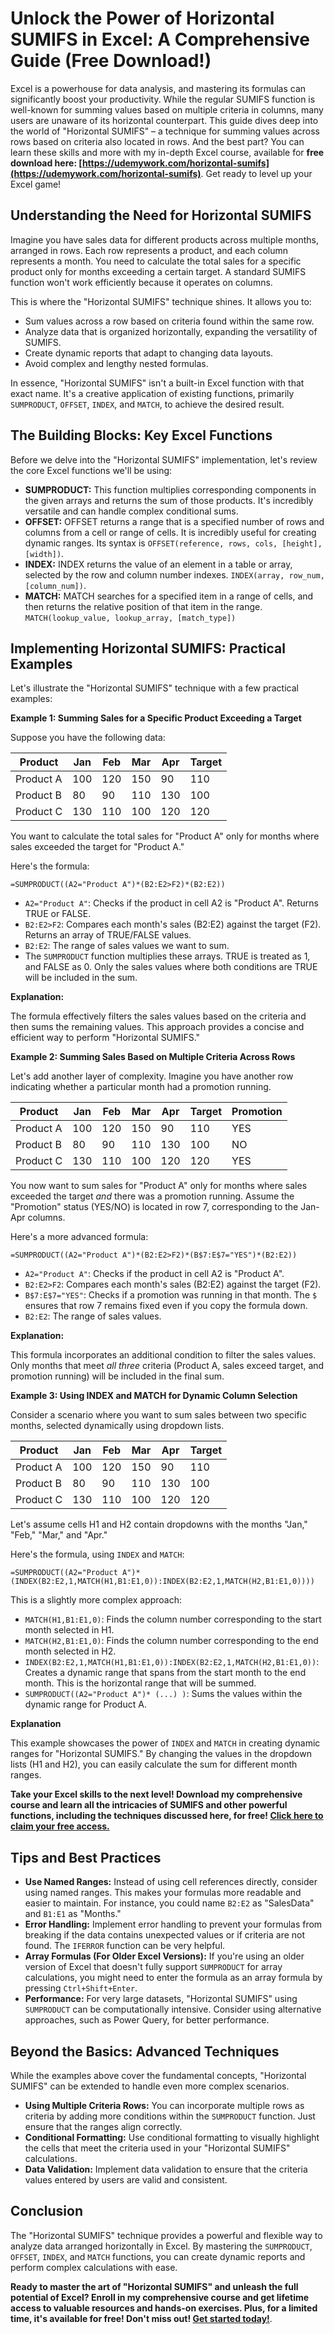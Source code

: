 # Unlock the Power of Horizontal SUMIFS in Excel: A Comprehensive Guide (Free Download!)

Excel is a powerhouse for data analysis, and mastering its formulas can significantly boost your productivity. While the regular SUMIFS function is well-known for summing values based on multiple criteria in columns, many users are unaware of its horizontal counterpart. This guide dives deep into the world of "Horizontal SUMIFS" – a technique for summing values across rows based on criteria also located in rows. And the best part? You can learn these skills and more with my in-depth Excel course, available for **free download here: [https://udemywork.com/horizontal-sumifs](https://udemywork.com/horizontal-sumifs)**. Get ready to level up your Excel game!

## Understanding the Need for Horizontal SUMIFS

Imagine you have sales data for different products across multiple months, arranged in rows. Each row represents a product, and each column represents a month. You need to calculate the total sales for a specific product only for months exceeding a certain target. A standard SUMIFS function won't work efficiently because it operates on columns.

This is where the "Horizontal SUMIFS" technique shines. It allows you to:

*   Sum values across a row based on criteria found within the same row.
*   Analyze data that is organized horizontally, expanding the versatility of SUMIFS.
*   Create dynamic reports that adapt to changing data layouts.
*   Avoid complex and lengthy nested formulas.

In essence, "Horizontal SUMIFS" isn't a built-in Excel function with that exact name. It's a creative application of existing functions, primarily `SUMPRODUCT`, `OFFSET`, `INDEX`, and `MATCH`, to achieve the desired result.

## The Building Blocks: Key Excel Functions

Before we delve into the "Horizontal SUMIFS" implementation, let's review the core Excel functions we'll be using:

*   **SUMPRODUCT:** This function multiplies corresponding components in the given arrays and returns the sum of those products. It's incredibly versatile and can handle complex conditional sums.
*   **OFFSET:**  OFFSET returns a range that is a specified number of rows and columns from a cell or range of cells. It is incredibly useful for creating dynamic ranges. Its syntax is `OFFSET(reference, rows, cols, [height], [width])`.
*   **INDEX:** INDEX returns the value of an element in a table or array, selected by the row and column number indexes.  `INDEX(array, row_num, [column_num])`.
*   **MATCH:** MATCH searches for a specified item in a range of cells, and then returns the relative position of that item in the range. `MATCH(lookup_value, lookup_array, [match_type])`

## Implementing Horizontal SUMIFS: Practical Examples

Let's illustrate the "Horizontal SUMIFS" technique with a few practical examples:

**Example 1: Summing Sales for a Specific Product Exceeding a Target**

Suppose you have the following data:

| Product | Jan | Feb | Mar | Apr | Target |
|---|---|---|---|---|---|
| Product A | 100 | 120 | 150 | 90 | 110 |
| Product B | 80 | 90 | 110 | 130 | 100 |
| Product C | 130 | 110 | 100 | 120 | 120 |

You want to calculate the total sales for "Product A" only for months where sales exceeded the target for "Product A."

Here's the formula:

`=SUMPRODUCT((A2="Product A")*(B2:E2>F2)*(B2:E2))`

*   `A2="Product A"`: Checks if the product in cell A2 is "Product A". Returns TRUE or FALSE.
*   `B2:E2>F2`:  Compares each month's sales (B2:E2) against the target (F2).  Returns an array of TRUE/FALSE values.
*   `B2:E2`: The range of sales values we want to sum.
*   The `SUMPRODUCT` function multiplies these arrays. TRUE is treated as 1, and FALSE as 0. Only the sales values where both conditions are TRUE will be included in the sum.

**Explanation:**

The formula effectively filters the sales values based on the criteria and then sums the remaining values. This approach provides a concise and efficient way to perform "Horizontal SUMIFS."

**Example 2:  Summing Sales Based on Multiple Criteria Across Rows**

Let's add another layer of complexity.  Imagine you have another row indicating whether a particular month had a promotion running.

| Product | Jan | Feb | Mar | Apr | Target | Promotion |
|---|---|---|---|---|---|---|
| Product A | 100 | 120 | 150 | 90 | 110 | YES |
| Product B | 80 | 90 | 110 | 130 | 100 | NO |
| Product C | 130 | 110 | 100 | 120 | 120 | YES |

You now want to sum sales for "Product A" only for months where sales exceeded the target *and* there was a promotion running.  Assume the "Promotion" status (YES/NO) is located in row 7, corresponding to the Jan-Apr columns.

Here's a more advanced formula:

`=SUMPRODUCT((A2="Product A")*(B2:E2>F2)*(B$7:E$7="YES")*(B2:E2))`

*   `A2="Product A"`: Checks if the product in cell A2 is "Product A".
*   `B2:E2>F2`: Compares each month's sales (B2:E2) against the target (F2).
*   `B$7:E$7="YES"`: Checks if a promotion was running in that month.  The `$` ensures that row 7 remains fixed even if you copy the formula down.
*   `B2:E2`: The range of sales values.

**Explanation:**

This formula incorporates an additional condition to filter the sales values.  Only months that meet *all three* criteria (Product A, sales exceed target, and promotion running) will be included in the final sum.

**Example 3: Using INDEX and MATCH for Dynamic Column Selection**

Consider a scenario where you want to sum sales between two specific months, selected dynamically using dropdown lists.

| Product | Jan | Feb | Mar | Apr | Target |
|---|---|---|---|---|---|
| Product A | 100 | 120 | 150 | 90 | 110 |
| Product B | 80 | 90 | 110 | 130 | 100 |
| Product C | 130 | 110 | 100 | 120 | 120 |

Let's assume cells H1 and H2 contain dropdowns with the months "Jan," "Feb," "Mar," and "Apr."

Here's the formula, using `INDEX` and `MATCH`:

`=SUMPRODUCT((A2="Product A")*(INDEX(B2:E2,1,MATCH(H1,B1:E1,0)):INDEX(B2:E2,1,MATCH(H2,B1:E1,0))))`

This is a slightly more complex approach:

*   `MATCH(H1,B1:E1,0)`: Finds the column number corresponding to the start month selected in H1.
*   `MATCH(H2,B1:E1,0)`: Finds the column number corresponding to the end month selected in H2.
*   `INDEX(B2:E2,1,MATCH(H1,B1:E1,0)):INDEX(B2:E2,1,MATCH(H2,B1:E1,0))`:  Creates a dynamic range that spans from the start month to the end month.  This is the horizontal range that will be summed.
*   `SUMPRODUCT((A2="Product A")* (...) )`:  Sums the values within the dynamic range for Product A.

**Explanation**

This example showcases the power of `INDEX` and `MATCH` in creating dynamic ranges for "Horizontal SUMIFS." By changing the values in the dropdown lists (H1 and H2), you can easily calculate the sum for different month ranges.

**Take your Excel skills to the next level! Download my comprehensive course and learn all the intricacies of SUMIFS and other powerful functions, including the techniques discussed here, for free!  [Click here to claim your free access.](https://udemywork.com/horizontal-sumifs)**

## Tips and Best Practices

*   **Use Named Ranges:**  Instead of using cell references directly, consider using named ranges. This makes your formulas more readable and easier to maintain. For instance, you could name `B2:E2` as "SalesData" and `B1:E1` as "Months."
*   **Error Handling:**  Implement error handling to prevent your formulas from breaking if the data contains unexpected values or if criteria are not found. The `IFERROR` function can be very helpful.
*   **Array Formulas (For Older Excel Versions):** If you're using an older version of Excel that doesn't fully support `SUMPRODUCT` for array calculations, you might need to enter the formula as an array formula by pressing `Ctrl+Shift+Enter`.
*   **Performance:** For very large datasets, "Horizontal SUMIFS" using `SUMPRODUCT` can be computationally intensive. Consider using alternative approaches, such as Power Query, for better performance.

## Beyond the Basics: Advanced Techniques

While the examples above cover the fundamental concepts, "Horizontal SUMIFS" can be extended to handle even more complex scenarios.

*   **Using Multiple Criteria Rows:** You can incorporate multiple rows as criteria by adding more conditions within the `SUMPRODUCT` function. Just ensure that the ranges align correctly.
*   **Conditional Formatting:** Use conditional formatting to visually highlight the cells that meet the criteria used in your "Horizontal SUMIFS" calculations.
*   **Data Validation:** Implement data validation to ensure that the criteria values entered by users are valid and consistent.

## Conclusion

The "Horizontal SUMIFS" technique provides a powerful and flexible way to analyze data arranged horizontally in Excel. By mastering the `SUMPRODUCT`, `OFFSET`, `INDEX`, and `MATCH` functions, you can create dynamic reports and perform complex calculations with ease.

**Ready to master the art of "Horizontal SUMIFS" and unleash the full potential of Excel? Enroll in my comprehensive course and get lifetime access to valuable resources and hands-on exercises.  Plus, for a limited time, it's available for free!  Don't miss out! [Get started today!](https://udemywork.com/horizontal-sumifs)**.
